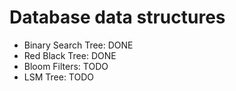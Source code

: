 # Database data structures

- Binary Search Tree: DONE
- Red Black Tree: DONE
- Bloom Filters: TODO
- LSM Tree: TODO

